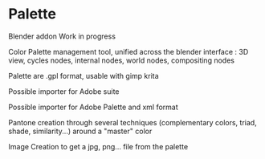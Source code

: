 # Palette
Blender addon
Work in progress

Color Palette management tool, unified across the blender interface : 3D view, cycles nodes, internal nodes, world nodes, compositing nodes

Palette are .gpl format, usable with gimp krita

Possible importer for Adobe suite 

Possible importer for Adobe Palette and xml format

Pantone creation through several techniques (complementary colors, triad, shade, similarity...) around a "master" color

Image Creation to get a jpg, png... file from the palette
